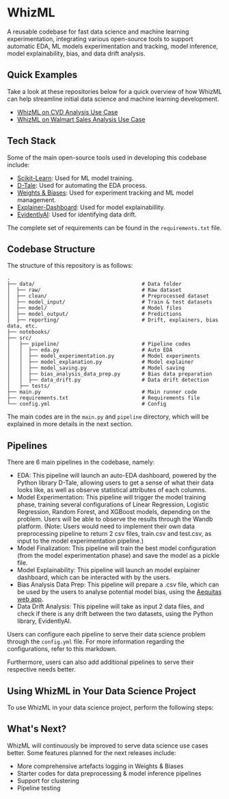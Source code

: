 # WhizML

A reusable codebase for fast data science and machine learning experimentation,
integrating various open-source tools to support automatic EDA, ML models experimentation
and tracking, model inference, model explainability, bias, and data drift analysis.


## Quick Examples

Take a look at these repositories below for a quick overview of how WhizML can
help streamline initial data science and machine learning development.
- [WhizML on CVD Analysis Use Case](https://github.com/Gianatmaja/WhizML-CVD_Analysis/tree/main)
- [WhizML on Walmart Sales Analysis Use Case](https://github.com/Gianatmaja/WhizML-Walmart_Sales/tree/main)

## Tech Stack

Some of the main open-source tools used in developing this codebase include:

- [Scikit-Learn](https://scikit-learn.org/stable/): Used for ML model training.
- [D-Tale](https://pypi.org/project/dtale/): Used for automating the EDA process.
- [Weights & Biases](https://docs.wandb.ai/): Used for experiment tracking and ML model management.
- [Explainer-Dashboard](https://explainerdashboard.readthedocs.io/en/latest/): Used for model explainabillity.
- [EvidentlyAI](https://www.evidentlyai.com/): Used for identifying data drift.

The complete set of requirements can be found in the `requirements.txt` file.

## Codebase Structure
The structure of this repository is as follows:

    .
    ├── data/                                   # Data folder
    │  ├── raw/                                 # Raw dataset      
    │  ├── clean/                               # Preprocessed dataset
    │  ├── model_input/                         # Train & test datasets
    │  ├── model/                               # Model files
    │  ├── model_output/                        # Predictions
    │  ├── reporting/                           # Drift, explainers, bias data, etc.
    ├── notebooks/
    ├── src/
    │   ├── pipeline/                           # Pipeline codes
    │   │  ├── eda.py                           # Auto EDA
    │   │  ├── model_experimentation.py         # Model experiments
    │   │  ├── model_explanation.py             # Model explainer
    │   │  ├── model_saving.py                  # Model saving
    │   │  ├── bias_analysis_data_prep.py       # Bias data preparation
    │   │  ├── data_drift.py                    # Data drift detection
    │   ├── tests/
    ├── main.py                                 # Main runner code
    ├── requirements.txt                        # Requirements file
    └── config.yml                              # Config

The main codes are in the `main.py` and `pipeline` directory, which will be explained in more details in the
next section.

## Pipelines

There are 6 main pipelines in the codebase, namely:

- EDA: This pipeline will launch an auto-EDA dashboard, powered by the Python library D-Tale, allowing users
to get a sense of what their data looks like, as well as observe statistical attributes of each columns.
- Model Experimentation: This pipeline will trigger the model training phase, training several configurations
of Linear Regression, Logistic Regression, Random Forest, and XGBoost models, depending on the problem. Users
will be able to observe the results through the Wandb platform. (Note: Users would need to implement their own
data preprocessing pipeline to return 2 csv files, train.csv and test.csv, as input to the model experimentation
pipeline.)
- Model Finalization: This pipeline will train the best model configuration (from the model experimentation phase)
and save the model as a pickle file.
- Model Explainability: This pipeline will launch an model explainer dashboard, which can be interacted with by
the users.
- Bias Analysis Data Prep: This pipeline will prepare a .csv file, which can be used by the users to analyse
potential model bias, using the [Aequitas web app](http://aequitas.dssg.io/).
- Data Drift Analysis: This pipeline will take as input 2 data files, and check if there is any drift between
the two datasets, using the Python library, EvidentlyAI.

Users can configure each pipeline to serve their data science problem through the `config.yml` file. For more 
information regarding the configurations, refer to this markdown.

Furthermore, users can also add additional pipelines to serve their respective needs better.

## Using WhizML in Your Data Science Project
To use WhizML in your data science project, perform the following steps:


## What's Next?
WhizML will continuously be improved to serve data science use cases better. Some features planned for the next
releases include:
- More comprehensive artefacts logging in Weights & Biases
- Starter codes for data preprocessing & model inference pipelines
- Support for clustering
- Pipeline testing